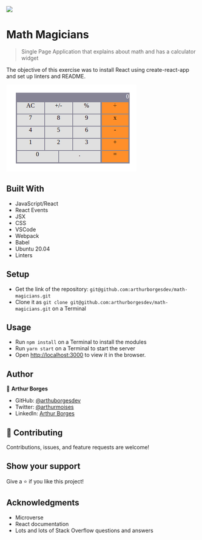 ![](https://img.shields.io/badge/Microverse-blueviolet)

# Math Magicians

> Single Page Application that explains about math and has a calculator widget

The objective of this exercise was to install React using create-react-app and set up linters and README. 

![screenshot](./screenshot.png)


## Built With

- JavaScript/React
- React Events
- JSX
- CSS
- VSCode
- Webpack
- Babel
- Ubuntu 20.04
- Linters

## Setup

- Get the link of the repository: `git@github.com:arthurborgesdev/math-magicians.git`
- Clone it as `git clone git@github.com:arthurborgesdev/math-magicians.git` on a Terminal

## Usage

- Run `npm install` on a Terminal to install the modules
- Run `yarn start` on a Terminal to start the server 
- Open [http://localhost:3000](http://localhost:3000) to view it in the browser.

## Author

👤 **Arthur Borges**

- GitHub: [@arthuborgesdev](https://github.com/arthurborgesdev)
- Twitter: [@arthurmoises](https://twitter.com/arthurmoises)
- LinkedIn: [Arthur Borges](https://linkedin.com/in/arthurmoises)

## 🤝 Contributing

Contributions, issues, and feature requests are welcome!

## Show your support

Give a ⭐️ if you like this project!

## Acknowledgments

- Microverse
- React documentation
- Lots and lots of Stack Overflow questions and answers